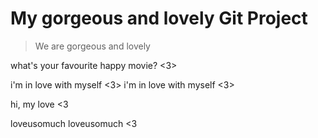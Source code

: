 # My gorgeous and lovely Git Project 

> We are gorgeous and lovely 

what's your favourite happy movie? <3>

i'm in love with myself <3>
i'm in love with myself <3>

hi, my love <3 

loveusomuch
loveusomuch
<3
